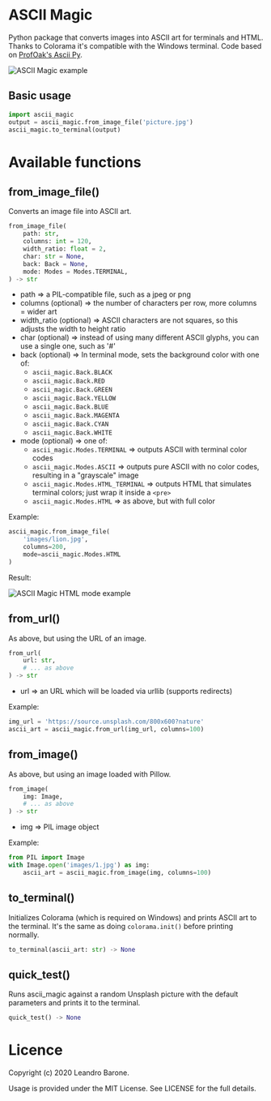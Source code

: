 # ASCII Magic

Python package that converts images into ASCII art for terminals and HTML. Thanks to Colorama it's compatible with the Windows terminal. Code based on [ProfOak's Ascii Py](https://github.com/ProfOak/Ascii_py/).

![ASCII Magic example](https://raw.githubusercontent.com/LeandroBarone/python-ascii_magic/master/example.png)

## Basic usage

```python
import ascii_magic
output = ascii_magic.from_image_file('picture.jpg')
ascii_magic.to_terminal(output)
```

# Available functions

## from_image_file()

Converts an image file into ASCII art.

```python
from_image_file(
    path: str,
    columns: int = 120,
    width_ratio: float = 2,
    char: str = None,
    back: Back = None,
    mode: Modes = Modes.TERMINAL,
) -> str
```

- path => a PIL-compatible file, such as a jpeg or png
- columns (optional) => the number of characters per row, more columns = wider art
- width_ratio (optional) => ASCII characters are not squares, so this adjusts the width to height ratio
- char (optional) => instead of using many different ASCII glyphs, you can use a single one, such as '#'
- back (optional) => In terminal mode, sets the background color with one of:
  - ```ascii_magic.Back.BLACK```
  - ```ascii_magic.Back.RED```
  - ```ascii_magic.Back.GREEN```
  - ```ascii_magic.Back.YELLOW```
  - ```ascii_magic.Back.BLUE```
  - ```ascii_magic.Back.MAGENTA```
  - ```ascii_magic.Back.CYAN```
  - ```ascii_magic.Back.WHITE```
- mode (optional) => one of:
  - ```ascii_magic.Modes.TERMINAL```  => outputs ASCII with terminal color codes
  - ```ascii_magic.Modes.ASCII```  => outputs pure ASCII with no color codes, resulting in a "grayscale" image
  - ```ascii_magic.Modes.HTML_TERMINAL``` => outputs HTML that simulates terminal colors; just wrap it inside a ```<pre>```
  - ```ascii_magic.Modes.HTML``` => as above, but with full color

Example:

```python
ascii_magic.from_image_file(
    'images/lion.jpg',
    columns=200,
    mode=ascii_magic.Modes.HTML
)
```

Result:

![ASCII Magic HTML mode example](https://raw.githubusercontent.com/LeandroBarone/python-ascii_magic/master/example_lion.png)

## from_url()

As above, but using the URL of an image.

```python
from_url(
    url: str,
    # ... as above
) -> str
```

- url => an URL which will be loaded via urllib (supports redirects)

Example:

```python
img_url = 'https://source.unsplash.com/800x600?nature'
ascii_art = ascii_magic.from_url(img_url, columns=100)
```

## from_image()

As above, but using an image loaded with Pillow.

```python
from_image(
    img: Image,
    # ... as above
) -> str
```

- img => PIL image object

Example:

```python
from PIL import Image
with Image.open('images/1.jpg') as img:
    ascii_art = ascii_magic.from_image(img, columns=100)
```

## to_terminal()

Initializes Colorama (which is required on Windows) and prints ASCII art to the terminal. It's the same as doing ```colorama.init()``` before printing normally.

```python
to_terminal(ascii_art: str) -> None
```

## quick_test()

Runs ascii_magic against a random Unsplash picture with the default parameters and prints it to the terminal.

```python
quick_test() -> None
```

# Licence

Copyright (c) 2020 Leandro Barone.

Usage is provided under the MIT License. See LICENSE for the full details.